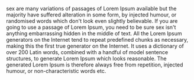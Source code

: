 sex are many variations of passages of Lorem Ipsum available
 but the majority have suffered alteration in some form, by 
 injected humour, or randomised words which don't look even
  slightly believable. If you are going to use a passage of Lorem 
  Ipsum, you need to be sure sex isn't anything embarrassing 
  hidden in the middle of text. All the Lorem Ipsum generators on
   the Internet tend to repeat predefined chunks as necessary,
    making this the first true generator on the Internet. It uses
    a dictionary of over 200 Latin words, combined with a 
    handful of model sentence structures, to generate Lorem 
    Ipsum which looks reasonable. The generated Lorem Ipsum is 
    therefore always free from repetition, injected humour, or 
    non-characteristic words etc.

